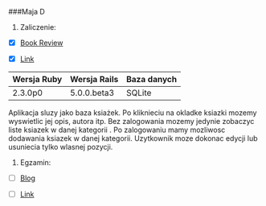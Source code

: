 ###Maja D
1. Zaliczenie:
 - [x] [Book Review](https://github.com/MajaD/Ruby_proj1/tree/master/Ksiazki)
 - [x] [Link](https://git2-majamaja.c9users.io/)
 

|Wersja Ruby|Wersja Rails|Baza danych|
|---|---|---|
|2.3.0p0|5.0.0.beta3|SQLite|


Aplikacja sluzy jako baza ksiażek. Po kliknieciu na okladke ksiazki mozemy wyswietlic jej opis, autora itp. Bez zalogowania mozemy jedynie zobaczyc liste ksiazek w danej kategorii . Po zalogowaniu mamy mozliwosc dodawania ksiazek w danej kategorii. Uzytkownik moze dokonac edycji lub usuniecia tylko wlasnej pozycji.
 
1. Egzamin:
 - [ ] [Blog](/)
 - [ ] [Link](/)
 
